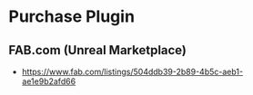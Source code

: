 # Purchase Plugin

## FAB.com (Unreal Marketplace)
- https://www.fab.com/listings/504ddb39-2b89-4b5c-aeb1-ae1e9b2afd66
